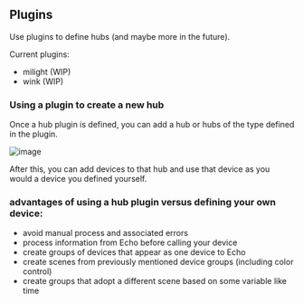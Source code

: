 ## Plugins

Use plugins to define hubs (and maybe more in the future).

Current plugins:

- milight (WIP)
- wink (WIP)

### Using a plugin to create a new hub

Once a hub plugin is defined, you can add a hub or hubs of the type defined in the plugin.

![image](https://cloud.githubusercontent.com/assets/1816471/22678305/2798f242-ecc7-11e6-9953-2dd15968970a.png)

After this, you can add devices to that hub and use that device as you would a device you defined yourself.

### advantages of using a hub plugin versus defining your own device:

- avoid manual process and associated errors
- process information from Echo before calling your device
- create groups of devices that appear as one device to Echo
- create scenes from previously mentioned device groups (including color control)
- create groups that adopt a different scene based on some variable like time
